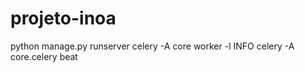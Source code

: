 # projeto-inoa

python manage.py runserver
celery -A core worker -l INFO
celery -A core.celery beat


